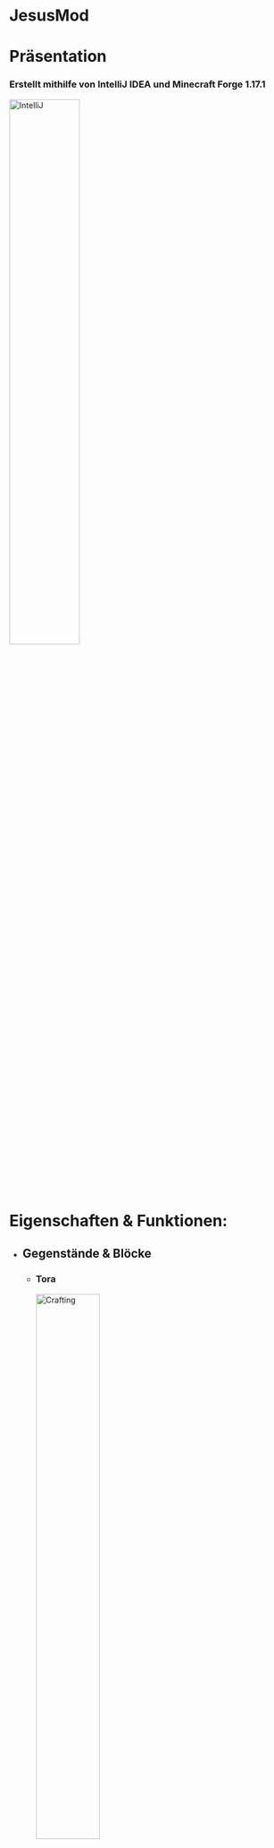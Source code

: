 # JesusMod
# Präsentation

### Erstellt mithilfe von IntelliJ IDEA und Minecraft Forge 1.17.1
<img alt="IntelliJ" src="images/work.png" width="50%" />

# Eigenschaften & Funktionen:
* ## Gegenstände & Blöcke
    * ### Tora
      <img alt="Crafting" src="images/crafting_torah.png" width="50%" />
      <img alt="Item" src="images/torah.png" width="50%" />
    * ### Kreuz
      <img alt="Crafting" src="images/crafting_cross.png" width="50%" />
      <img alt="Item" src="images/cross%20(1).png" width="50%" />
      <img alt="Block" src="images/cross%20(2).png" width="50%" />
    * ### Altar
      <img alt="Item" src="images/altar.png" width="50%" />
  
* ## Jünger & Treffpunkte
    <img alt="Meeting" src="images/meeting.png" width="50%" />
    <img alt="Follower" src="images/follower.png" width="50%" />
  
    Jünger erscheinen natürlich an Treffpunkten, zusammen mit Händlern und Dorfbewohnern. Durch Rechtsklick auf einen bestimmten Stein am Treffpunkt mit Brot oder Fisch erhält jeder Jünger, Händler und Dorfbewohner im Umkreis von 20 Blöcken Brot bzw. Fisch, die Jünger können diese Gegenstände aufheben.
  
    Ein Rechtsklick mit einer Tora auf einen Jünger sorgt dafür, dass dieser dem Spieler wie ein gezähmtes Tier hinterherläuft.

    Der Jünger wurde auf Basis eines Dorfbewohners erstellt, jedoch wird der Kopf-Teil des Models nicht angezeigt. Eventuell wird dieser Fehler noch korrigiert.

    [Video](https://www.youtube.com/watch?v=_y9x2qEe5_M)

* ## Wetter ändern
    Durch Drücken von 'C' bei Regen oder Gewitter wird das Wetter geändert und der Himmel ist wieder klar.

    [Video](https://www.youtube.com/watch?v=ipiAEvOa7qY)

* ## Kreuzigung & Auferstehung
    Leider konnte das Kreuz nicht in einer realistischen Größe erstellt werden, auch eine Animation bzw. Pose zur Kreuzigung war nicht möglich.<br>
    Durch Rechtsklick auf den Block werden mit der Zeit verschiedene Effekte angewandt, bis der Spieler schließlich schwebt und in die Himmels-Dimension versetzt wird.<br>
    Beim Dimensionswechsel können zur Zeit noch Spielabstürze auftreten.
    
    [Video](https://www.youtube.com/watch?v=eE55v1A5q20)

    Screenshots der Himmels-Dimension:
  
    <img alt="Heaven" src="images/heaven%20(1).png" width="50%" />
    <img alt="Heaven" src="images/heaven%20(2).png" width="50%" />
  
* ## Erfolge
    <img alt="Advancements" src="images/advancement_tab.png" width="50%" />
  
    Zu jeder Funktion existiert mindestens ein Erfolg. Diese Erfolge können durch Drücken von 'L' im Reiter "Jesus" angesehen werden. Im Titel steht jeweils eine Stelle des Markus-Evangeliums, an der die passende Handlung nachgelesen werden kann, ein kurzes Zitat der Stelle steht außerdem in der Beschreibung.

    * ### Ändern des Wetters
      <img alt="Advancement" src="images/advancements%20(1).png" width="50%" />
    * ### Sammeln von Jüngern
      <img alt="Advancement" src="images/advancements%20(2).png" width="50%" />
    * ### Speisung der Menschen
      <img alt="Advancement" src="images/advancements%20(3).png" width="50%" />
      <img alt="Advancement" src="images/advancements%20(4).png" width="50%" />
    * ### Kreuzigung
      <img alt="Advancement" src="images/advancements%20(5).png" width="50%" />
    * ### Auferstehung
      <img alt="Advancement" src="images/advancements%20(6).png" width="50%" />
  